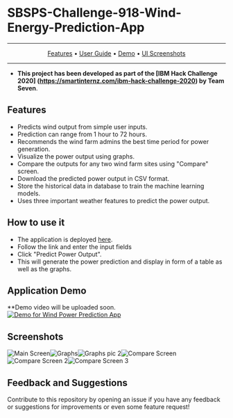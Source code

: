 # SBSPS-Challenge-918-Wind-Energy-Prediction-App


---
<p align="center">
    <a href="#features">Features</a> &bull;
    <a href="#how-to-use-it">User Guide</a> &bull;
    <a href="#application-demo">Demo</a> &bull;
    <a href="#screenshots">UI Screenshots</a>
</p>

---


* **This project has been developed as part of the [IBM Hack Challenge 2020] (https://smartinternz.com/ibm-hack-challenge-2020) by Team Seven**.

## Features 
* Predicts wind output from simple user inputs.
* Prediction can range from 1 hour to 72 hours.
* Recommends the wind farm admins the best time period for power generation.
* Visualize the power output using graphs.
* Compare the outputs for any two wind farm sites using "Compare" screen.
* Download the predicted power output in CSV format.
* Store the historical data in database to train the machine learning models. 
* Uses three important weather features to predict the power output.

## How to use it
* The application is deployed [here](https://node-red-seven.eu-gb.mybluemix.net/ui/#!/0?socketid=0rhfSrtrPdiOimYiAAAT).
* Follow the link and enter the input fields
* Click "Predict Power Output".
* This will generate the power prediction and display in form of a table as well as the graphs.


## Application Demo

**Demo video will be uploaded soon.
[![Demo for Wind Power Prediction App](https://img.youtube.com/)](https://www.youtube.com/) 

## Screenshots
![Main Screen](https://github.com/SmartPracticeschool/SBSPS-Challenge-918-Wind-Energy-Prediction-App/blob/master/1594690629863.png "App's Login Screen")![Graphs](https://github.com/SmartPracticeschool/SBSPS-Challenge-918-Wind-Energy-Prediction-App/blob/master/1594690673221.png "App's Pic 2")![Graphs pic 2](https://github.com/SmartPracticeschool/SBSPS-Challenge-918-Wind-Energy-Prediction-App/blob/master/1594690765448.png "App's pic 3")![Compare Screen](https://github.com/SmartPracticeschool/SBSPS-Challenge-918-Wind-Energy-Prediction-App/blob/master/1594690819158.png "App's Compare Screen")![Compare Screen 2](https://github.com/SmartPracticeschool/SBSPS-Challenge-918-Wind-Energy-Prediction-App/blob/master/1594690849652.png "App's Compare Screen")![Compare Screen 3](https://github.com/SmartPracticeschool/SBSPS-Challenge-918-Wind-Energy-Prediction-App/blob/master/1594690865828.png "App's Compare Screen")


## Feedback and Suggestions
Contribute to this repository by opening an issue if you have any feedback or suggestions for improvements or even some feature request!







